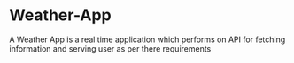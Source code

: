 # Weather-App
A Weather App is a real time application which performs on API for fetching information and serving user as per there requirements 
